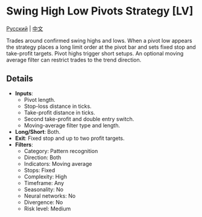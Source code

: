 # Swing High Low Pivots Strategy [LV]
[Русский](README_ru.md) | [中文](README_cn.md)

Trades around confirmed swing highs and lows. When a pivot low appears the strategy places a long limit order at the pivot bar and sets fixed stop and take-profit targets. Pivot highs trigger short setups. An optional moving average filter can restrict trades to the trend direction.

## Details

- **Inputs**:
  - Pivot length.
  - Stop-loss distance in ticks.
  - Take-profit distance in ticks.
  - Second take-profit and double entry switch.
  - Moving-average filter type and length.
- **Long/Short**: Both.
- **Exit**: Fixed stop and up to two profit targets.
- **Filters**:
  - Category: Pattern recognition
  - Direction: Both
  - Indicators: Moving average
  - Stops: Fixed
  - Complexity: High
  - Timeframe: Any
  - Seasonality: No
  - Neural networks: No
  - Divergence: No
  - Risk level: Medium
